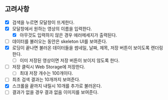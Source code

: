 ## 고려사항

- [x] 검색을 누르면 모달창이 뜨게한다.
- [x] 모달창에서 원하는 영상의 이름을 입력한다.
  - [x] 아무것도 입력하지 않은 경우 에러메세지가 출력된다.
- [ ] 데이터를 불러오는 동안은 skeleton UI를 보여준다.
- [x] 로딩이 끝나면 불러온 데이터들을 썸네일, 날짜, 제목, 저장 버튼이 보이도록 렌더링한다.
  - [ ] 이미 저장된 영상이면 저장 버튼이 보이지 않도록 한다.
- [ ] 저장 클릭시 Web Storage에 저장한다.
  - [ ] 최대 저장 개수는 100개이다.
- [ ] 최초 검색 결과는 10개까지 보여준다.
- [x] 스크롤을 끝까지 내릴시 10개를 추가로 불러온다.
- [ ] 결과가 없을 경우 결과 없음 이미지를 보여준다.
